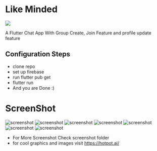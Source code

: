 # Like Minded 
<img src="https://www.codemate.com/wp-content/uploads/2016/02/flutter-logo-round.png" style="height:150px width150px">

A Flutter Chat App With Group Create, Join  Feature and profile update feature

## Configuration Steps
- clone repo 
- set up firebase
-  run flutter pub get
-  flutter run 
- And you are Done :)
# ScreenShot
![screenshot](screenshot/lOUHVVx6pUEs_1024_500.png)
![screenshot](screenshot/y5y5FT0Nlpj2_1440_2880.png)
![screenshot](screenshot/7NDVpWSnJDlo_1440_2880.png)
![screenshot](screenshot/LPGmi8CqYT9H_1440_2880.png)
![screenshot](screenshot/KWmr1eMnVn76_1440_2880.png)
![screenshot](screenshot/hwdktobfXJcJ_1440_2880.png)
![screenshot](screenshot/p8giyPxI9jF1_1440_2880.png)
- For More Screenshot Check screenshot folder
- for cool graphics and images visit https://hotpot.ai/
